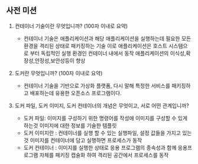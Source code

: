## 사전 미션

1. 컨테이너 기술이란 무엇입니까? (100자 이내로 요약)

   - 컨테이너 기술은 애플리케이션과 해당 애플리케이션을 실행하는데 필요한 모든 환경을 격리된 상태로 패키징하는 기술 이로 애플리케이션은 호스트 시스템으로 부터 독립적인 실행 환경인 컨테이너 내에서 동작 애플리케이션의 이식성,확장성,안정성,보안성등이 향상

2. 도커란 무엇입니까? (100자 이내로 요약)
   - 컨테이너 기술을 기반으로 가상화 플랫폼, 다시 말해 특정한 서비스를 패키징하고 배포하는데 유용한 오픈소스 프로그램이다.
3. 도커 파일, 도커 이미지, 도커 컨테이너의 개념은 무엇이고, 서로 어떤 관계입니까?
   - 도커 파일: 이미지를 구성하기 위한 명령어를 작성애 이미지를 구성할 수 있게 하는것 이미지에 대한 정보를 기술한 템플릿
   - 도커 이미지란 : 컨테이너를 실행 할 수 있는 실행파일, 설정 값들을 가지고 있는것 이미지를 컨테이너에 담고 실행하면 프로세스가 동작
   - 도커 컨테이너 : 이미지를 실행한 상태로 응용 프로그램의 종속성과 함께 응용프로그램 자체를 패키징 캡술화 하여 격리된 공간에서 프로세스를 동작
